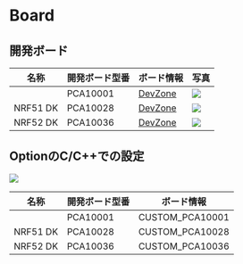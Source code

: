 # Board

## 開発ボード


| 名称 | 開発ボード型番 | ボード情報 | 写真 |
|  -- |-- | -- | -- |
| | PCA10001 | [DevZone](https://devzone.nordicsemi.com/documentation/nrf51/4.3.0/html/group__nrf518__examples__pca10001.html#details) | ![](./img/dev_pca10001.png)|
| NRF51 DK| PCA10028 | [DevZone]() |![](/img/board/pca10028.png)|
| NRF52 DK |PCA10036 | [DevZone]() |![](/img/board/pca10036.png)|

## OptionのC/C++での設定

![](../img/dev/nrf/board004.png)

| 名称 | 開発ボード型番 | ボード情報 |
|  -- |-- | -- | 
| | PCA10001 | CUSTOM_PCA10001|
| NRF51 DK| PCA10028 |CUSTOM_PCA10028|
| NRF52 DK |PCA10036 |CUSTOM_PCA10036|


